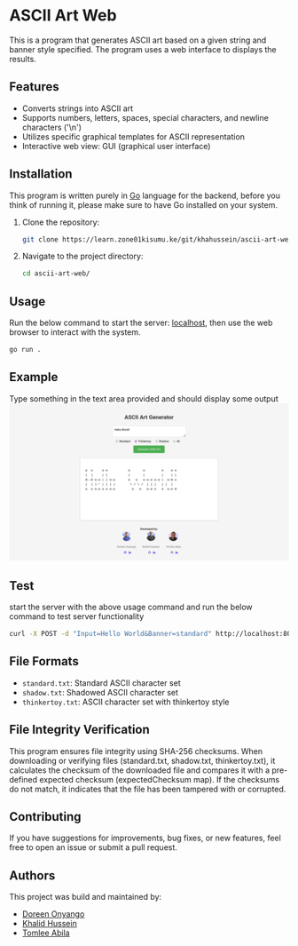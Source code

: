 # ASCII Art Web

This is a program that generates ASCII art based on a given string and banner style specified. The program uses a web interface to displays the results.

## Features

- Converts strings into ASCII art
- Supports numbers, letters, spaces, special characters, and newline characters ('\n')
- Utilizes specific graphical templates for ASCII representation
- Interactive web view: GUI (graphical user interface)

## Installation

This program is written purely in [Go](https://go.dev) language for the backend, before you think of running it, please make sure to have Go installed on your system.

1. Clone the repository:

    ```bash
    git clone https://learn.zone01kisumu.ke/git/khahussein/ascii-art-web.git
    ```

2. Navigate to the project directory:

    ```bash
    cd ascii-art-web/
    ```

## Usage

Run the below command to start the server: [localhost](http://localhost:8080), then use the web browser to interact with the system.

```bash
go run .
```

## Example
Type something in the text area provided and should display some output
![Hello!](public/img.png)
<!-- Screenshot of our web interface: shows example of the UI -->

## Test
start the server with the above usage command and run the below command to test server functionality

```bash
curl -X POST -d "Input=Hello World&Banner=standard" http://localhost:8080/ascii-art
```

## File Formats

- `standard.txt`: Standard ASCII character set
- `shadow.txt`: Shadowed ASCII character set
- `thinkertoy.txt`: ASCII character set with thinkertoy style

## File Integrity Verification

This program ensures file integrity using SHA-256 checksums. When downloading or verifying files (standard.txt, shadow.txt, thinkertoy.txt), it calculates the checksum of the downloaded file and compares it with a pre-defined expected checksum (expectedChecksum map). If the checksums do not match, it indicates that the file has been tampered with or corrupted.

## Contributing

If you have suggestions for improvements, bug fixes, or new features, feel free to open an issue or submit a pull request.

## Authors

This project was build and maintained by:

 * [Doreen Onyango][doonyango]
 * [Khalid Hussein][khahussein]
 * [Tomlee Abila][tabila]

[khahussein]: https://github.com/kherldhussein
[doonyango]: https://github.com/Doreen-Onyango
[tabila]: https://github.com/Tomlee-abila